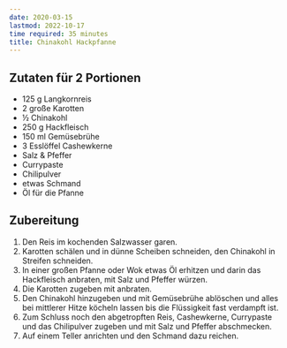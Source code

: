 ```yaml
---
date: 2020-03-15
lastmod: 2022-10-17
time required: 35 minutes
title: Chinakohl Hackpfanne
---
```


## Zutaten für 2 Portionen

- 125 g Langkornreis
- 2 große Karotten
- ½ Chinakohl
- 250 g Hackfleisch
- 150 ml Gemüsebrühe
- 3 Esslöffel Cashewkerne
- Salz & Pfeffer
- Currypaste
- Chilipulver
- etwas Schmand
- Öl für die Pfanne

## Zubereitung

1. Den Reis im kochenden Salzwasser garen.
1. Karotten schälen und in dünne Scheiben schneiden, den Chinakohl in Streifen schneiden.
1. In einer großen Pfanne oder Wok etwas Öl erhitzen und darin das Hackfleisch anbraten, mit Salz und Pfeffer würzen.
1. Die Karotten zugeben mit anbraten.
1. Den Chinakohl hinzugeben und mit Gemüsebrühe ablöschen und alles bei mittlerer Hitze köcheln lassen bis die Flüssigkeit fast verdampft ist.
1. Zum Schluss noch den abgetropften Reis, Cashewkerne, Currypaste und das Chilipulver zugeben und mit Salz und Pfeffer abschmecken.
1. Auf einem Teller anrichten und den Schmand dazu reichen.
